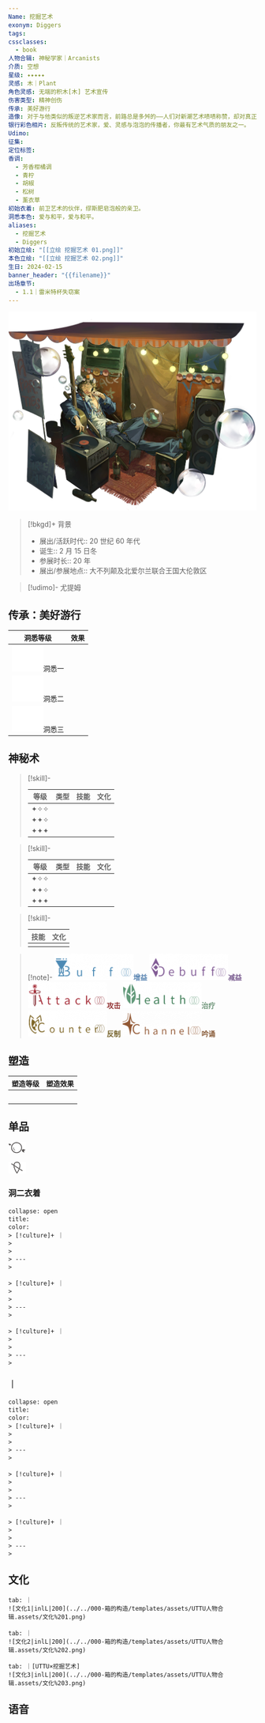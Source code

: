 ```yaml
---
Name: 挖掘艺术
exonym: Diggers
tags: 
cssclasses:
  - book
人物合辑: 神秘学家｜Arcanists
介质: 空想
星级: ✦✦✦✦✦
灵感: 木｜Plant
角色灵感: 无端的积木[木] 艺术宣传
伤害类型: 精神创伤
传承: 美好游行
造像: 对于与他类似的叛逆艺术家而言，前路总是多舛的——人们对新潮艺术啧啧称赞，却对真正的先驱者嗤之以鼻。
银行彩色相片: 反叛传统的艺术家，爱、灵感与泡泡的传播者，你最有艺术气质的朋友之一。
Udimo: 
征集: 
定位标签: 
香调:
  - 芳香柑橘调
  - 青柠
  - 胡椒
  - 松树
  - 薰衣草
初始衣着: 前卫艺术的伙伴，缪斯肥皂泡般的亲卫。
洞悉本色: 爱与和平，爱与和平。
aliases:
  - 挖掘艺术
  - Diggers
初始立绘: "[[立绘 挖掘艺术 01.png]]"
本色立绘: "[[立绘 挖掘艺术 02.png]]"
生日: 2024-02-15
banner_header: "{{filename}}"
出场章节:
  - 1.1｜雷米特杯失窃案
---
```

![cover](assets/挖掘艺术｜Diggers.assets/立绘%20挖掘艺术%2002.png)

> [!bkgd]+ 背景
> - 展出/活跃时代:: 20 世纪 60 年代
> - 诞生:: 2 月 15 日冬
> - 参展时长:: 20 年
> - 展出/参展地点:: 大不列颠及北爱尔兰联合王国大伦敦区

> [!udimo]- 尤提姆
> 
> 

## 传承：美好游行

|                                 洞悉等级                                  | 效果  |
| :-------------------------------------------------------------------: | :-: |
| ![洞悉一\|50](../../000-箱的构造/templates/assets/UTTU人物合辑.assets/图标%20洞悉Ⅰ.png)洞悉一 |     |
| ![洞悉二\|50](../../000-箱的构造/templates/assets/UTTU人物合辑.assets/图标%20洞悉Ⅱ.png)洞悉二 |     |
| ![洞悉三\|50](../../000-箱的构造/templates/assets/UTTU人物合辑.assets/图标%20洞悉Ⅲ.png)洞悉三 |     |

## 神秘术

> [!skill]- 
> 
> 
> | 等级  | 类型  | 技能  | 文化  |
> | :-: | :-: | :-: | :-: |
> | ✦✧✧ |     |     |     |
> | ✦✦✧ |     |     |     |
> | ✦✦✦ |     |     |     |
> 

> [!skill]- 
> 
> 
> | 等级  | 类型  | 技能  | 文化  |
> | :-: | :-: | :-: | :-: |
> | ✦✧✧ |     |     |     |
> | ✦✦✧ |     |     |     |
> | ✦✦✦ |     |     |     |
> 

> [!skill]- 
> 
> 
> | 技能 | 文化 |
> | :--: | :--: |
> |      |      |
> 



> [!note]- 
> ![增益](../../000-箱的构造/templates/assets/UTTU人物合辑.assets/Buff.png)<b><font color="#5c87b3">增益</font></b>
> ![减益](../../000-箱的构造/templates/assets/UTTU人物合辑.assets/Debuff.png)<b><font color="#7B5E91">减益</font></b>
> ![攻击](../../000-箱的构造/templates/assets/UTTU人物合辑.assets/Attack.png)<b><font color="#933334">攻击</font></b>
> ![治疗](../../000-箱的构造/templates/assets/UTTU人物合辑.assets/Health.png)<b><font color="#6F967A">治疗</font></b>
> ![反制](../../000-箱的构造/templates/assets/UTTU人物合辑.assets/Counter.png)<b><font color="#78652F">反制</font></b>
> ![吟诵](../../000-箱的构造/templates/assets/UTTU人物合辑.assets/Channel.png)<b><font color="#895C39">吟诵</font></b>

## 塑造

| 塑造等级 | 塑造效果 |
| :--: | :--: |
|      |      |
|      |      |
|      |      |
|      |      |
|      |      |


## 单品

![利齿子儿|inlL](000-箱的构造/templates/assets/UTTU人物合辑.assets/货币%20利齿子儿.png)

![纯雨滴|inlL](000-箱的构造/templates/assets/UTTU人物合辑.assets/货币%20纯雨滴.png)

### 洞二衣着

````ad-flex
collapse: open
title: 
color: 
> [!culture]+ ｜
> 
> 
> ---
> 

> [!culture]+ ｜
> 
> 
> ---
> 

> [!culture]+ ｜
> 
> 
> ---
> 
````

### ｜

````ad-flex
collapse: open
title: 
color: 
> [!culture]+ ｜
> 
> 
> ---
> 

> [!culture]+ ｜
> 
> 
> ---
> 

> [!culture]+ ｜
> 
> 
> ---
> 
````

## 文化

````tab
tab: ｜
![文化1|inlL|200](../../000-箱的构造/templates/assets/UTTU人物合辑.assets/文化%201.png)

tab: ｜
![文化2|inlL|200](../../000-箱的构造/templates/assets/UTTU人物合辑.assets/文化%202.png)

tab: ｜[UTTU×挖掘艺术]
![文化3|inlL|200](../../000-箱的构造/templates/assets/UTTU人物合辑.assets/文化%203.png)

````

## 语音


